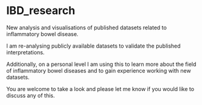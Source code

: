 # IBD_research
New analysis and visualisations of published datasets related to inflammatory bowel disease.

I am re-analysing publicly available datasets to validate the published interpretations. 

Additionally, on a personal level I am using this to learn more about the field of inflammatory bowel diseases and to gain experience working with new datasets.

You are welcome to take a look and please let me know if you would like to discuss any of this.
